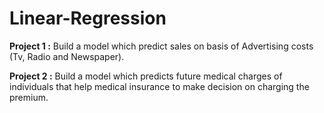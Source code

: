 # Linear-Regression
**Project 1 :** Build a model which predict sales on basis of Advertising costs (Tv, Radio and Newspaper).

**Project 2 :** Build a model which predicts future medical charges of individuals that help medical insurance to make decision on charging the premium.
